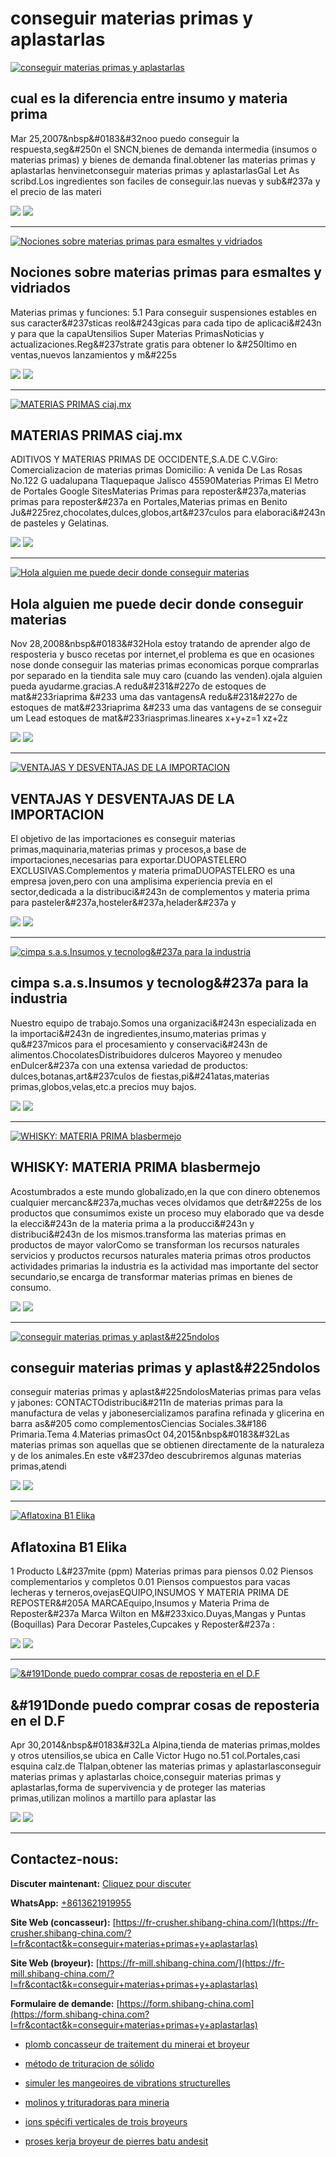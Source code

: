 # conseguir materias primas y aplastarlas

<a href="https://swt.shibang-china.com/?l=fr&img&k=conseguir+materias+primas+y+aplastarlas" target="_blank">![conseguir materias primas y aplastarlas](http://static.shibang-china.com/all-800x300/397.jpg)</a>

## cual es la diferencia entre insumo y materia prima
Mar 25,2007&nbsp&#0183&#32noo puedo conseguir la respuesta,seg&#250n el SNCN,bienes de demanda intermedia (insumos o materias primas) y bienes de demanda final.obtener las materias primas y aplastarlas henvinetconseguir materias primas y aplastarlasGal Let As scribd.Los ingredientes son faciles de conseguir.las nuevas y sub&#237a y el precio de las materi


<a href="https://whatsapp.shibangsoft.com/WhatsApp.php" target="_blank" title="WhatsApp">![](http://static.shibang-china.com/icon/whatsapp.png)</a> <a href="https://swt.shibang-china.com/?l=fr&icon&k=conseguir+materias+primas+y+aplastarlas" target="_blank">![](http://static.shibang-china.com/icon/chat-fr.png)</a>

---

<a href="https://swt.shibang-china.com/?l=fr&img&k=conseguir+materias+primas+y+aplastarlas" target="_blank">![Nociones sobre materias primas para esmaltes y vidriados](http://static.shibang-china.com/all-800x300/907.jpg)</a>

## Nociones sobre materias primas para esmaltes y vidriados
Materias primas y funciones: 5.1 Para conseguir suspensiones estables en sus caracter&#237sticas reol&#243gicas para cada tipo de aplicaci&#243n y para que la capaUtensilios Super Materias PrimasNoticias y actualizaciones.Reg&#237strate gratis para obtener lo &#250ltimo en ventas,nuevos lanzamientos y m&#225s


<a href="https://whatsapp.shibangsoft.com/WhatsApp.php" target="_blank" title="WhatsApp">![](http://static.shibang-china.com/icon/whatsapp.png)</a> <a href="https://swt.shibang-china.com/?l=fr&icon&k=conseguir+materias+primas+y+aplastarlas" target="_blank">![](http://static.shibang-china.com/icon/chat-fr.png)</a>

---

<a href="https://swt.shibang-china.com/?l=fr&img&k=conseguir+materias+primas+y+aplastarlas" target="_blank">![MATERIAS PRIMAS ciaj.mx](http://static.shibang-china.com/all-800x300/950.jpg)</a>

## MATERIAS PRIMAS ciaj.mx
ADITIVOS Y MATERIAS PRIMAS DE OCCIDENTE,S.A.DE C.V.Giro: Comercializacion de materias primas Domicilio: A venida De Las Rosas No.122 G uadalupana Tlaquepaque Jalisco 45590Materias Primas El Metro de Portales Google SitesMaterias Primas para reposter&#237a,materias primas para reposter&#237a en Portales,Materias primas en Benito Ju&#225rez,chocolates,dulces,globos,art&#237culos para elaboraci&#243n de pasteles y Gelatinas.


<a href="https://whatsapp.shibangsoft.com/WhatsApp.php" target="_blank" title="WhatsApp">![](http://static.shibang-china.com/icon/whatsapp.png)</a> <a href="https://swt.shibang-china.com/?l=fr&icon&k=conseguir+materias+primas+y+aplastarlas" target="_blank">![](http://static.shibang-china.com/icon/chat-fr.png)</a>

---

<a href="https://swt.shibang-china.com/?l=fr&img&k=conseguir+materias+primas+y+aplastarlas" target="_blank">![Hola alguien me puede decir donde conseguir materias](http://static.shibang-china.com/all-800x300/184.jpg)</a>

## Hola alguien me puede decir donde conseguir materias
Nov 28,2008&nbsp&#0183&#32Hola estoy tratando de aprender algo de resposteria y busco recetas por internet,el problema es que en ocasiones nose donde conseguir las materias primas economicas porque comprarlas por separado en la tiendita sale muy caro (cuando las venden).ojala alguien pueda ayudarme.gracias.A redu&#231&#227o de estoques de mat&#233riaprima &#233 uma das vantagensA redu&#231&#227o de estoques de mat&#233riaprima &#233 uma das vantagens de se conseguir um Lead estoques de mat&#233riasprimas.lineares x+y+z=1 xz+2z


<a href="https://whatsapp.shibangsoft.com/WhatsApp.php" target="_blank" title="WhatsApp">![](http://static.shibang-china.com/icon/whatsapp.png)</a> <a href="https://swt.shibang-china.com/?l=fr&icon&k=conseguir+materias+primas+y+aplastarlas" target="_blank">![](http://static.shibang-china.com/icon/chat-fr.png)</a>

---

<a href="https://swt.shibang-china.com/?l=fr&img&k=conseguir+materias+primas+y+aplastarlas" target="_blank">![VENTAJAS Y DESVENTAJAS DE LA IMPORTACION](http://static.shibang-china.com/all-800x300/420.jpg)</a>

## VENTAJAS Y DESVENTAJAS DE LA IMPORTACION
El objetivo de las importaciones es conseguir materias primas,maquinaria,materias primas y procesos,a base de importaciones,necesarias para exportar.DUOPASTELERO EXCLUSIVAS.Complementos y materia primaDUOPASTELERO es una empresa joven,pero con una amplisima experiencia previa en el sector,dedicada a la distribuci&#243n de complementos y materia prima para pasteler&#237a,hosteler&#237a,helader&#237a y


<a href="https://whatsapp.shibangsoft.com/WhatsApp.php" target="_blank" title="WhatsApp">![](http://static.shibang-china.com/icon/whatsapp.png)</a> <a href="https://swt.shibang-china.com/?l=fr&icon&k=conseguir+materias+primas+y+aplastarlas" target="_blank">![](http://static.shibang-china.com/icon/chat-fr.png)</a>

---

<a href="https://swt.shibang-china.com/?l=fr&img&k=conseguir+materias+primas+y+aplastarlas" target="_blank">![cimpa s.a.s.Insumos y tecnolog&#237a para la industria](http://static.shibang-china.com/all-800x300/571.jpg)</a>

## cimpa s.a.s.Insumos y tecnolog&#237a para la industria
Nuestro equipo de trabajo.Somos una organizaci&#243n especializada en la importaci&#243n de ingredientes,insumo,materias primas y qu&#237micos para el procesamiento y conservaci&#243n de alimentos.ChocolatesDistribuidores dulceros Mayoreo y menudeo enDulcer&#237a con una extensa variedad de productos: dulces,botanas,art&#237culos de fiestas,pi&#241atas,materias primas,globos,velas,etc.a precios muy bajos.


<a href="https://whatsapp.shibangsoft.com/WhatsApp.php" target="_blank" title="WhatsApp">![](http://static.shibang-china.com/icon/whatsapp.png)</a> <a href="https://swt.shibang-china.com/?l=fr&icon&k=conseguir+materias+primas+y+aplastarlas" target="_blank">![](http://static.shibang-china.com/icon/chat-fr.png)</a>

---

<a href="https://swt.shibang-china.com/?l=fr&img&k=conseguir+materias+primas+y+aplastarlas" target="_blank">![WHISKY: MATERIA PRIMA blasbermejo](http://static.shibang-china.com/all-800x300/106.jpg)</a>

## WHISKY: MATERIA PRIMA blasbermejo
Acostumbrados a este mundo globalizado,en la que con dinero obtenemos cualquier mercanc&#237a,muchas veces olvidamos que detr&#225s de los productos que consumimos existe un proceso muy elaborado que va desde la elecci&#243n de la materia prima a la producci&#243n y distribuci&#243n de los mismos.transforma las materias primas en productos de mayor valorComo se transforman los recursos naturales servicios y productos recursos naturales materia primas otros productos actividades primarias la industria es la actividad mas importante del sector secundario,se encarga de transformar materias primas en bienes de consumo.


<a href="https://whatsapp.shibangsoft.com/WhatsApp.php" target="_blank" title="WhatsApp">![](http://static.shibang-china.com/icon/whatsapp.png)</a> <a href="https://swt.shibang-china.com/?l=fr&icon&k=conseguir+materias+primas+y+aplastarlas" target="_blank">![](http://static.shibang-china.com/icon/chat-fr.png)</a>

---

<a href="https://swt.shibang-china.com/?l=fr&img&k=conseguir+materias+primas+y+aplastarlas" target="_blank">![conseguir materias primas y aplast&#225ndolos](http://static.shibang-china.com/all-800x300/1489.jpg)</a>

## conseguir materias primas y aplast&#225ndolos
conseguir materias primas y aplast&#225ndolosMaterias primas para velas y jabones: CONTACTOdistribuci&#211n de materias primas para la manufactura de velas y jabonesercializamos parafina refinada y glicerina en barra as&#205 como complementosCiencias Sociales.3&#186 Primaria.Tema 4.Materias primasOct 04,2015&nbsp&#0183&#32Las materias primas son aquellas que se obtienen directamente de la naturaleza y de los animales.En este v&#237deo descubriremos algunas materias primas,atendi


<a href="https://whatsapp.shibangsoft.com/WhatsApp.php" target="_blank" title="WhatsApp">![](http://static.shibang-china.com/icon/whatsapp.png)</a> <a href="https://swt.shibang-china.com/?l=fr&icon&k=conseguir+materias+primas+y+aplastarlas" target="_blank">![](http://static.shibang-china.com/icon/chat-fr.png)</a>

---

<a href="https://swt.shibang-china.com/?l=fr&img&k=conseguir+materias+primas+y+aplastarlas" target="_blank">![Aflatoxina B1 Elika](http://static.shibang-china.com/all-800x300/103.jpg)</a>

## Aflatoxina B1 Elika
1 Producto L&#237mite (ppm) Materias primas para piensos 0.02 Piensos complementarios y completos 0.01 Piensos compuestos para vacas lecheras y terneros,ovejasEQUIPO,INSUMOS Y MATERIA PRIMA DE REPOSTER&#205A MARCAEquipo,Insumos y Materia Prima de Reposter&#237a Marca Wilton en M&#233xico.Duyas,Mangas y Puntas (Boquillas) Para Decorar Pasteles,Cupcakes y Reposter&#237a :


<a href="https://whatsapp.shibangsoft.com/WhatsApp.php" target="_blank" title="WhatsApp">![](http://static.shibang-china.com/icon/whatsapp.png)</a> <a href="https://swt.shibang-china.com/?l=fr&icon&k=conseguir+materias+primas+y+aplastarlas" target="_blank">![](http://static.shibang-china.com/icon/chat-fr.png)</a>

---

<a href="https://swt.shibang-china.com/?l=fr&img&k=conseguir+materias+primas+y+aplastarlas" target="_blank">![&#191Donde puedo comprar cosas de reposteria en el D.F](http://static.shibang-china.com/all-800x300/1036.jpg)</a>

## &#191Donde puedo comprar cosas de reposteria en el D.F
Apr 30,2014&nbsp&#0183&#32La Alpina,tienda de materias primas,moldes y otros utensilios,se ubica en Calle Victor Hugo no.51 col.Portales,casi esquina calz.de Tlalpan,obtener las materias primas y aplastarlasconseguir materias primas y aplastarlas choice,conseguir materias primas y aplastarlas,forma de supervivencia y de proteger las materias primas,utilizan molinos a martillo para aplastar las


<a href="https://whatsapp.shibangsoft.com/WhatsApp.php" target="_blank" title="WhatsApp">![](http://static.shibang-china.com/icon/whatsapp.png)</a> <a href="https://swt.shibang-china.com/?l=fr&icon&k=conseguir+materias+primas+y+aplastarlas" target="_blank">![](http://static.shibang-china.com/icon/chat-fr.png)</a>

---
## Contactez-nous:

**Discuter maintenant:** [Cliquez pour discuter](https://swt.shibang-china.com?l=fr&contact&k=conseguir+materias+primas+y+aplastarlas)

**WhatsApp:**  [+8613621919955](https://whatsapp.shibangsoft.com/WhatsApp.php)

**Site Web (concasseur):** [https://fr-crusher.shibang-china.com/](https://fr-crusher.shibang-china.com/?l=fr&contact&k=conseguir+materias+primas+y+aplastarlas)

**Site Web (broyeur):** [https://fr-mill.shibang-china.com/](https://fr-mill.shibang-china.com/?l=fr&contact&k=conseguir+materias+primas+y+aplastarlas)

**Formulaire de demande:** [https://form.shibang-china.com](https://form.shibang-china.com?l=fr&contact&k=conseguir+materias+primas+y+aplastarlas)

* [plomb concasseur de traitement du minerai et broyeur](../62/plomb%20concasseur%20de%20traitement%20du%20minerai%20et%20broyeur.md)

* [método de trituracion de sólido](../65/m%C3%A9todo%20de%20trituracion%20de%20s%C3%B3lido.md)

* [simuler les mangeoires de vibrations structurelles](../61/simuler%20les%20mangeoires%20de%20vibrations%20structurelles.md)

* [molinos y trituradoras para mineria](../64/molinos%20y%20trituradoras%20para%20mineria.md)

* [ions spécifi verticales de trois broyeurs](../61/ions%20sp%C3%A9cifi%20verticales%20de%20trois%20broyeurs.md)

* [proses kerja broyeur de pierres batu andesit](../61/proses%20kerja%20broyeur%20de%20pierres%20batu%20andesit.md)